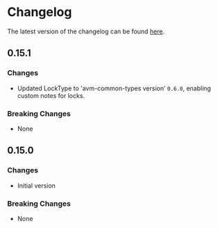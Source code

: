 # Changelog

The latest version of the changelog can be found [here](https://github.com/Azure/bicep-registry-modules/blob/main/avm/res/document-db/database-account/CHANGELOG.md).

## 0.15.1

### Changes

- Updated LockType to 'avm-common-types version' `0.6.0`, enabling custom notes for locks.

### Breaking Changes

- None

## 0.15.0

### Changes

- Initial version

### Breaking Changes

- None
